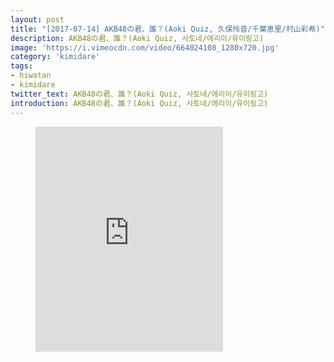 ```yaml
---
layout: post
title: "[2017-07-14] AKB48の君、誰？(Aoki Quiz, 久保怜音/千葉恵里/村山彩希)"
description: AKB48の君、誰？(Aoki Quiz, 사토네/에리이/유이링고)
image: 'https://i.vimeocdn.com/video/664024108_1280x720.jpg'
category: 'kimidare'
tags:
- hiwatan
- kimidare
twitter_text: AKB48の君、誰？(Aoki Quiz, 사토네/에리이/유이링고)
introduction: AKB48の君、誰？(Aoki Quiz, 사토네/에리이/유이링고)
---
```

<figure class="video_container">
<iframe src="https://player.vimeo.com/video/240670145" height="360" frameborder="0" webkitallowfullscreen mozallowfullscreen allowfullscreen></iframe>
</figure>
